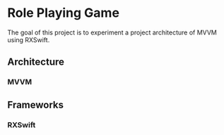 # Role Playing Game

The goal of this project is to experiment a project architecture of MVVM using RXSwift.

## Architecture
### MVVM

## Frameworks
### RXSwift